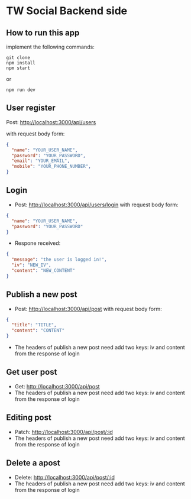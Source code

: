 # TW Social Backend side

## How to run this app
implement the following commands:

```
git clone
npm install
npm start
```
or
```
npm run dev
```

## User register
Post: [http://localhost:3000/api/users](http://localhost:3000/api/users)

with request body form:
```json
{
  "name": "YOUR_USER_NAME",
  "password": "YOUR_PASSWORD",
  "email": "YOUR_EMAIL",
  "mobile": "YOUR_PHONE_NUMBER",
}
```
## Login
- Post: [http://localhost:3000/api/users/login](http://localhost:3000/api/users/login) with request body form:
```json
{
  "name": "YOUR_USER_NAME",
  "password": "YOUR_PASSWORD"
}
```
- Respone received:
```json
{
  "message": "the user is logged in!",
  "iv": "NEW_IV",
  "content": "NEW_CONTENT"
}
``` 
## Publish a new post

- Post: [http://localhost:3000/api/post](http://localhost:3000/api/post) with request body form:
```json
{
  "title": "TITLE",
  "content": "CONTENT"
}
```
- The headers of publish a new post need add two keys: iv and content from the response of login
## Get user post

- Get: [http://localhost:3000/api/post](http://localhost:3000/api/post)
- The headers of publish a new post need add two keys: iv and content from the response of login

## Editing post
- Patch: [http://localhost:3000/api/post/:id](http://localhost:3000/api/post/:id)
- The headers of publish a new post need add two keys: iv and content from the response of login

## Delete a apost
- Delete: [http://localhost:3000/api/post/:id](http://localhost:3000/api/post/:id)
- The headers of publish a new post need add two keys: iv and content from the response of login
